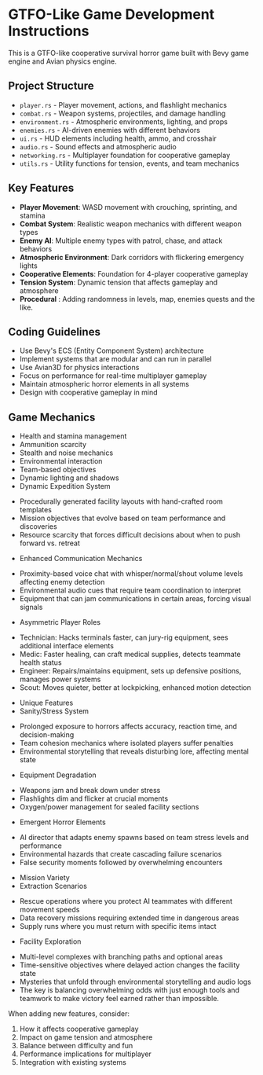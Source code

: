<!-- Use this file to provide workspace-specific custom instructions to Copilot. For more details, visit https://code.visualstudio.com/docs/copilot/copilot-customization#_use-a-githubcopilotinstructionsmd-file -->

# GTFO-Like Game Development Instructions

This is a GTFO-like cooperative survival horror game built with Bevy game engine and Avian physics engine.

## Project Structure
- `player.rs` - Player movement, actions, and flashlight mechanics
- `combat.rs` - Weapon systems, projectiles, and damage handling
- `environment.rs` - Atmospheric environments, lighting, and props
- `enemies.rs` - AI-driven enemies with different behaviors
- `ui.rs` - HUD elements including health, ammo, and crosshair
- `audio.rs` - Sound effects and atmospheric audio
- `networking.rs` - Multiplayer foundation for cooperative gameplay
- `utils.rs` - Utility functions for tension, events, and team mechanics

## Key Features
- **Player Movement**: WASD movement with crouching, sprinting, and stamina
- **Combat System**: Realistic weapon mechanics with different weapon types
- **Enemy AI**: Multiple enemy types with patrol, chase, and attack behaviors
- **Atmospheric Environment**: Dark corridors with flickering emergency lights
- **Cooperative Elements**: Foundation for 4-player cooperative gameplay
- **Tension System**: Dynamic tension that affects gameplay and atmosphere
- **Procedural** : Adding randomness in levels, map, enemies quests and the like. 

## Coding Guidelines
- Use Bevy's ECS (Entity Component System) architecture
- Implement systems that are modular and can run in parallel
- Use Avian3D for physics interactions
- Focus on performance for real-time multiplayer gameplay
- Maintain atmospheric horror elements in all systems
- Design with cooperative gameplay in mind

## Game Mechanics
- Health and stamina management
- Ammunition scarcity
- Stealth and noise mechanics
- Environmental interaction
- Team-based objectives
- Dynamic lighting and shadows
- Dynamic Expedition System
* Procedurally generated facility layouts with hand-crafted room templates
* Mission objectives that evolve based on team performance and discoveries
* Resource scarcity that forces difficult decisions about when to push forward vs. retreat
- Enhanced Communication Mechanics
* Proximity-based voice chat with whisper/normal/shout volume levels affecting enemy detection
* Environmental audio cues that require team coordination to interpret
* Equipment that can jam communications in certain areas, forcing visual signals
- Asymmetric Player Roles
* Technician: Hacks terminals faster, can jury-rig equipment, sees additional interface elements
* Medic: Faster healing, can craft medical supplies, detects teammate health status
* Engineer: Repairs/maintains equipment, sets up defensive positions, manages power systems
* Scout: Moves quieter, better at lockpicking, enhanced motion detection
- Unique Features
- Sanity/Stress System
* Prolonged exposure to horrors affects accuracy, reaction time, and decision-making
* Team cohesion mechanics where isolated players suffer penalties
* Environmental storytelling that reveals disturbing lore, affecting mental state
- Equipment Degradation
* Weapons jam and break down under stress
* Flashlights dim and flicker at crucial moments
* Oxygen/power management for sealed facility sections
- Emergent Horror Elements
* AI director that adapts enemy spawns based on team stress levels and performance
* Environmental hazards that create cascading failure scenarios
* False security moments followed by overwhelming encounters
- Mission Variety
- Extraction Scenarios
* Rescue operations where you protect AI teammates with different movement speeds
* Data recovery missions requiring extended time in dangerous areas
* Supply runs where you must return with specific items intact
- Facility Exploration
* Multi-level complexes with branching paths and optional areas
* Time-sensitive objectives where delayed action changes the facility state
* Mysteries that unfold through environmental storytelling and audio logs
* The key is balancing overwhelming odds with just enough tools and teamwork to make victory feel earned rather than impossible.

When adding new features, consider:
1. How it affects cooperative gameplay
2. Impact on game tension and atmosphere  
3. Balance between difficulty and fun
4. Performance implications for multiplayer
5. Integration with existing systems
